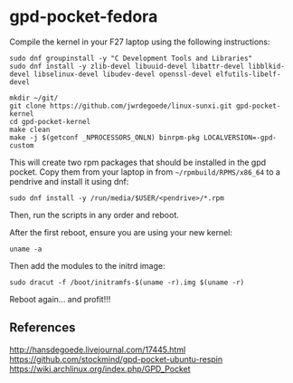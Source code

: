 # gpd-pocket-fedora

Compile the kernel in your F27 laptop using the following instructions:

```
sudo dnf groupinstall -y "C Development Tools and Libraries"
sudo dnf install -y zlib-devel libuuid-devel libattr-devel libblkid-devel libselinux-devel libudev-devel openssl-devel elfutils-libelf-devel

mkdir ~/git/
git clone https://github.com/jwrdegoede/linux-sunxi.git gpd-pocket-kernel
cd gpd-pocket-kernel
make clean
make -j $(getconf _NPROCESSORS_ONLN) binrpm-pkg LOCALVERSION=-gpd-custom
```

This will create two rpm packages that should be installed in the gpd pocket.
Copy them from your laptop in from `~/rpmbuild/RPMS/x86_64` to a pendrive and install it using dnf:

```
sudo dnf install -y /run/media/$USER/<pendrive>/*.rpm
```

Then, run the scripts in any order and reboot.

After the first reboot, ensure you are using your new kernel:

```
uname -a
```

Then add the modules to the initrd image:

```
sudo dracut -f /boot/initramfs-$(uname -r).img $(uname -r)
```

Reboot again... and profit!!!

## References
http://hansdegoede.livejournal.com/17445.html
https://github.com/stockmind/gpd-pocket-ubuntu-respin
https://wiki.archlinux.org/index.php/GPD_Pocket

